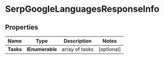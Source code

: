 # SerpGoogleLanguagesResponseInfo


## Properties

| Name | Type | Description | Notes |
|------------ | ------------- | ------------- | -------------|
**Tasks** | **IEnumerable<SerpGoogleLanguagesTaskInfo>** | array of tasks |[optional]|